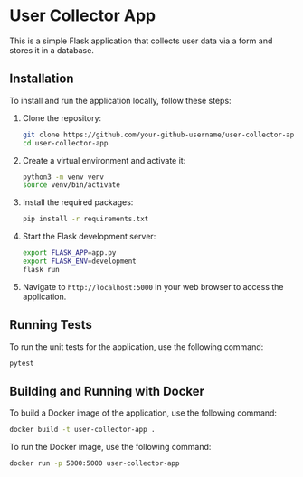 # User Collector App

This is a simple Flask application that collects user data via a form and stores it in a database.

## Installation

To install and run the application locally, follow these steps:

1. Clone the repository:

   ```bash
   git clone https://github.com/your-github-username/user-collector-app.git
   cd user-collector-app
   ```

2. Create a virtual environment and activate it:

   ```bash
   python3 -m venv venv
   source venv/bin/activate
   ```

3. Install the required packages:

   ```bash
   pip install -r requirements.txt
   ```

4. Start the Flask development server:

   ```bash
   export FLASK_APP=app.py
   export FLASK_ENV=development
   flask run
   ```

5. Navigate to `http://localhost:5000` in your web browser to access the application.

## Running Tests

To run the unit tests for the application, use the following command:

```bash
pytest
```

## Building and Running with Docker

To build a Docker image of the application, use the following command:

```bash
docker build -t user-collector-app .
```

To run the Docker image, use the following command:

```bash
docker run -p 5000:5000 user-collector-app
```
